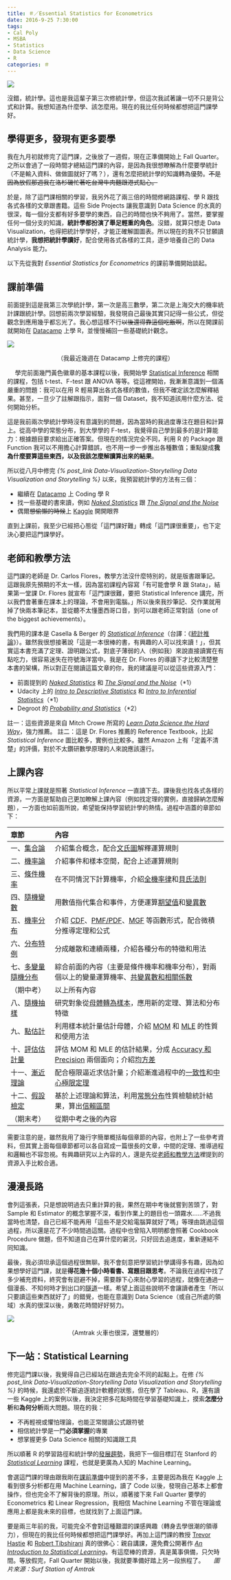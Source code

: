 ```yaml
---
title: ＃／Essential Statistics for Econometrics
date: 2016-9-25 7:30:00
tags:
- Cal Poly
- MSBA
- Statistics
- Data Science
- R
categories: ＃
---
```

![](cover.jpg)

沒錯，統計學。這也是我這輩子第三次修統計學，但這次我試著讓一切不只是背公式和計算。我想知道為什麼學、該怎麼用。現在的我比任何時候都想把這門課學好。
<!--more-->

## 學得更多，發現有更多要學

我在九月初就修完了這門課，之後放了一週假，現在正準備開始上 Fall Quarter。之所以會過了一段時間才總結這門課的內容，是因為我很想瞭解為什麼要學統計（不是輸入資料、做做圖就好了嗎？），還有怎麼把統計學的知識轉為優勢。~~不是因為放假那週我在洛杉磯忙著吃台灣牛肉麵跟港式點心。~~

於是，除了這門課相關的學習，我另外花了兩三倍的時間修網路課程、學 R 跟找各式各樣的文章跟書籍。這些 Side Projects 讓我意識到 Data Science 的水真的很深，每一個分支都有好多要學的東西，自己的時間也快不夠用了。當然，要掌握任何一個分支的知識，**統計學都扮演了舉足輕重的角色**。沒錯，就算只想走 Data Visualization，也得把統計學學好，才能正確解圖圖表。所以現在的我不只甘願讀統計學，**我想把統計學讀好**，配合使用各式各樣的工具，逐步培養自己的 Data Analysis 能力。

以下先從我對 *Essential Statistics for Econometrics* 的課前準備開始談起。

## 課前準備

前面提到這是我第三次學統計學，第一次是高三數學，第二次是上海交大的機率統計課跟統計學。回想前兩次學習經驗，我發現自己最後其實只記得一些公式，但從觀念到應用幾乎都忘光了。我心想這樣不行~~以後還得靠這個吃飯啊~~，所以在開課前就開始在 [Datacamp](https://www.datacamp.com/) 上學 R，並慢慢補回一些基礎統計觀念。

![](datacamp.jpg)
<center>（我最近幾週在 Datacamp 上修完的課程）</center>

　
學完前面幾門黃色徽章的基本課程以後，我開始學 [Statistical Inference](https://en.wikipedia.org/wiki/Statistical_inference) 相關的課程，包括 t-test、F-test 跟 ANOVA 等等。從這裡開始，我漸漸意識到一個滿嚴重的問題：我可以在用 R 輕易算出各式各樣的數值，但我不確定該怎麼解釋結果。甚至，一旦少了註解跟指示，面對一個 Dataset，我不知道該用什麼方法、從何開始分析。

這是我前兩次學統計學時沒有意識到的問題，因為當時的我過度專注在題目和計算上。從高中學的常態分布，到大學學的 F-test，我覺得自己學到最多的是計算能力：根據題目要求給出正確答案。但現在的情況完全不同，利用 R 的 Package 跟 Function 我可以不用擔心計算錯誤，也不用一步一步推出各種數值；重點變成**我為什麼要算這些東西，以及我該怎麼解讀算出來的結果**。

所以從八月中修完 *{% post_link Data-Visualization-Storytelling Data Visualization and Storytelling %}* 以來，我預習統計學的方法有三個：

* 繼續在 [Datacamp](https://www.datacamp.com/) 上 Coding 學 R
* 找一些基礎的書來讀，例如 [*Naked Statistics*](https://www.amazon.com/Naked-Statistics-Stripping-Dread-Data/dp/039334777X/) 跟 [*The Signal and the Noise*](https://www.amazon.com/Signal-Noise-Many-Predictions-Fail-but/dp/0143125087)
* 偶爾~~想偷懶的時候~~上 [Kaggle](https://www.kaggle.com/) 開開眼界

直到上課前，我至少已經把心態從「這門課好難」轉成「這門課很重要」，也下定決心要把這門課學好。

## 老師和教學方法

這門課的老師是 Dr. Carlos Flores，教學方法沒什麼特別的，就是版書跟筆記。這跟我原先預期的不太一樣，因為當初課程內容寫「有可能會學 R 跟 Stata」，結果第一堂課 Dr. Flores 就宣布「這門課很難，要把 Statistical Inference 講完，所以我們會著重在課本上的理論，不會用到電腦。」所以後來我抄筆記、交作業就用掉了快兩本筆記本，並從聽不太懂墨西哥口音，到可以跟老師正常對話（one of the biggest achievements）。

我們用的課本是 Casella & Berger 的 [*Statistical Inference*](https://www.amazon.com/Statistical-Inference-George-Casella/dp/8131503941/)（台譯：《[統計推論](http://www.tenlong.com.tw/items/9789572924601?item_id=55562)》）。雖然我很想接著說「這是一本很棒的書，有興趣的人可以找來讀！」，但其實這本書充滿了定理、證明跟公式，對底子薄弱的人（例如我）來說直接讀實在有點吃力，很容易迷失在符號海洋當中。我是在 Dr. Flores 的導讀下才比較清楚整本書的架構，所以對正在閱讀這篇文章的你，我的建議是可以從這些資源入門：

* 前面提到的 [*Naked Statistics*](https://www.amazon.com/Naked-Statistics-Stripping-Dread-Data/dp/039334777X/) 和 [*The Signal and the Noise*](https://www.amazon.com/Signal-Noise-Many-Predictions-Fail-but/dp/0143125087)（*1）
* Udacity 上的 [*Intro to Descriptive Statistics*](https://www.udacity.com/course/intro-to-descriptive-statistics--ud827) 和 [*Intro to Inferential Statistics*](https://www.udacity.com/course/intro-to-inferential-statistics--ud201)（*1）
* Degroot 的 [*Probability and Statistics*](https://www.amazon.com/Probability-Statistics-4th-Morris-DeGroot/dp/0321500466/)（*2）

註一：這些資源是來自 Mitch Crowe 所寫的 [*Learn Data Science the Hard Way*](http://www.mitchcrowe.com/learn-data-science-the-hard-way/)，強力推薦。
註二：這是 Dr. Flores 推薦的 Reference Textbook，比起 *Statistical Inference* 圖比較多，實例也比較多。雖然 Amazon 上有「定義不清楚」的評價，對於不太鑽研數學原理的人來說應該還行。

## 上課內容

所以平常上課就是照著 *Statistical Inference* 一直讀下去。課後我也找各式各樣的資源，一方面是幫助自己更加瞭解上課內容（例如找定理的實例，直接歸納怎麼解題），一方面也如前面所說，希望能保持學習統計學的熱情。過程中涵蓋的章節如下：

|章節|內容|
|:---|:---|
|一、[集合論](https://zh.wikipedia.org/zh-hant/%E9%9B%86%E5%90%88%E8%AE%BA)|介紹集合概念，配合[文氏圖](https://zh.wikipedia.org/wiki/%E6%96%87%E6%B0%8F%E5%9B%BE)解釋運算規則|
|二、[機率論](https://zh.wikipedia.org/zh-hant/%E6%A6%82%E7%8E%87%E8%AE%BA)|介紹事件和樣本空間，配合上述運算規則|
|三、[條件機率](https://zh.wikipedia.org/zh-hant/%E6%9D%A1%E4%BB%B6%E6%A6%82%E7%8E%87)|在不同情況下計算機率，介紹[全機率律](https://zh.wikipedia.org/zh-hant/全概率公式)和[貝氏法則](https://zh.wikipedia.org/zh-hant/贝叶斯定理)|
|四、[隨機變數](http://ccckmit.wikidot.com/st:randomvariable)|用數值指代集合和事件，方便運算[期望值](https://zh.wikipedia.org/wiki/%E6%9C%9F%E6%9C%9B%E5%80%BC)和[變異數](https://zh.wikipedia.org/wiki/%E6%96%B9%E5%B7%AE)|
|五、[機率分布](https://zh.wikipedia.org/zh-tw/%E6%A6%82%E7%8E%87%E5%88%86%E5%B8%83)|介紹 [CDF](https://zh.wikipedia.org/zh-hant/%E7%B4%AF%E7%A7%AF%E5%88%86%E5%B8%83%E5%87%BD%E6%95%B0)、[PMF/PDF](https://zh.wikipedia.org/wiki/%E6%A9%9F%E7%8E%87%E5%AF%86%E5%BA%A6%E5%87%BD%E6%95%B8)、[MGF](https://en.wikipedia.org/wiki/Moment-generating_function) 等函數形式，配合微積分推導定理和公式|
|六、[分布特例](https://zh.wikipedia.org/wiki/Template:%E5%B8%B8%E8%A7%81%E4%B8%80%E5%85%83%E6%A6%82%E7%8E%87%E5%88%86%E5%B8%83)|分成離散和連續兩種，介紹各種分布的特徵和用法|
|七、[多變量隨機分布](www.math.ncu.edu.tw/~yu/ps98/boards/lec34_ps_98.pdf)|綜合前面的內容（主要是條件機率和機率分布），對兩個以上的變量運算機率、[共變異數和相關係數](http://greenhornfinancefootnote.blogspot.com/2007/08/covariance-and-correlation-coefficient.html)|
|（期中考）|以上所有內容|
|八、[隨機抽樣](https://en.wikipedia.org/wiki/Simple_random_sample)|研究對象從[母體轉為樣本](http://www.stat.nuk.edu.tw/prost/content2/statics_1.htm)，應用新的定理、算法和分布特徵|
|九、[點估計](http://homepage.ntu.edu.tw/~huilin/2008-1/ch10.pdf)|利用樣本統計量估計母體，介紹 [MOM](http://w3.math.sinica.edu.tw/math_media/d312/31201.pdf) 和 [MLE](http://ccckmit.wikidot.com/st:maximumlikelihood) 的性質和使用方法|
|十、[評估估計量](https://www.probabilitycourse.com/chapter8/8_2_1_evaluating_estimators.php)|評估 MOM 和 MLE 的估計結果，分成 [Accuracy 和 Precision](https://zh.wikipedia.org/wiki/%E6%BA%96%E7%A2%BA%E8%88%87%E7%B2%BE%E5%AF%86) 兩個面向；介紹[均方差](https://zh.wikipedia.org/zh-tw/%E5%9D%87%E6%96%B9%E5%B7%AE)|
|十一、[漸近理論](http://www3.nccu.edu.tw/~hmlien/statistics/lecture/ch8a.ppt)|配合極限逼近求估計量；介紹漸進過程中的[一致性](http://murphymind.blogspot.com/2011/10/estimation.html)和[中心極限定理](https://zh.wikipedia.org/zh-tw/%E4%B8%AD%E5%BF%83%E6%9E%81%E9%99%90%E5%AE%9A%E7%90%86)|
|十二、[假設檢定](https://zh.wikipedia.org/zh-tw/%E5%81%87%E8%A8%AD%E6%AA%A2%E5%AE%9A)|基於上述理論和算法，利用[常態分布](https://zh.wikipedia.org/wiki/%E6%AD%A3%E6%80%81%E5%88%86%E5%B8%83)性質檢驗統計結果，算出[信賴區間](https://zh.wikipedia.org/wiki/%E7%BD%AE%E4%BF%A1%E5%8C%BA%E9%97%B4)|
|（期末考）|從期中考之後的內容|

需要注意的是，雖然我用了幾行字簡單概括每個章節的內容，也附上了一些參考資料，但其實上面每個章節都可以各自寫成一篇很長的文章，中間的定理、推導過程和邏輯也不容忽視。有興趣研究以上內容的人，還是先從[老師和教學方法](#老師和教學方法)裡提到的資源入手比較合適。

## 漫漫長路

會列這張表，只是想說明過去只重計算的我，果然在期中考後就嘗到苦頭了，對 Sample 和 Estimator 的概念掌握不深，看到作業上的題目也一頭霧水……不過我當時也清楚，自己已經不能再用「這些不是交給電腦算就好了嗎」等理由跳過這個過程，所以還是花了不少時間過這關。過程中也曾陷入明明都會照著 Cookbook Procedure 做題，但不知道自己在算什麼的窘況，只好回去追進度，重新連結不同知識。

最後，我必須坦承這個過程很無聊。我不會刻意把學習統計學講得多有趣，因為如果想學好這門課，就是**得花幾十個小時看書、寫題目跟思考**。不論我在過程中找了多少補充資料，終究會有迴避不掉，需要靜下心來耐心學習的過程，就像在通過一個漫長、不知何時才到出口的[隧道](https://www.youtube.com/watch?v=NR3iBaN-758)一樣。希望上面這些說明不會讓讀者產生「所以只要讀這些東西就好了」的錯覺，也能在意識到 Data Science（或自己所處的領域）水真的很深以後，勇敢花時間好好努力。

![](train.jpg)
<center>（Amtrak 火車也很深，還雙層的）</center>

## 下一站：Statistical Learning

修完這門課以後，我覺得自己已經站在跟過去完全不同的起點上。在修 *{% post_link Data-Visualization-Storytelling Data Visualization and Storytelling %}* 的時候，我還處於不斷追逐統計軟體的狀態，但在學了 Tableau、R，還有讀一些 Kaggle 上的案例以後，我決定把多花點時間在學習基礎知識上，摸索**怎麼分析**和**為何分析**兩大問題。現在的我：

* 不再輕視或懼怕理論，也能正常閱讀公式跟符號
* 相信統計學是一門**必須掌握**的專業
* 想掌握更多 Data Science 相關的知識跟工具

所以順著 R 的學習路徑和統計學的[發展趨勢](http://magazine.amstat.org/blog/2016/01/01/data-science-the-evolution-or-the-extinction-of-statistics/)，我把下一個目標訂在 Stanford 的 [*Statistical Learning*](https://lagunita.stanford.edu/courses/HumanitiesSciences/StatLearning/Winter2016/about) 課程，也就是更廣為人知的 Machine Learning。

會選這門課的理由跟我剛在[課前準備](#課前準備)中提到的差不多，主要是因為我在 Kaggle 上看到很多分析都在用 Machine Learning，讀了 Code 以後，發現自己基本上都會操作，但也完全不了解背後的原理。所以，順著接下來 Fall Quarter 要學的 Econometrics 和 Linear Regression，我相信 Machine Learning 不管在理論或應用上都是我未來的目標，也就找到了上面這門課。

要是兩三年前的我，可能完全不會對這種艱澀的課感興趣（轉身去學很潮的領導力），但現在的我比任何時候都想把這門課學好。再加上這門課的教授 [Trevor Hastie](http://web.stanford.edu/~hastie/) 和 [Robert Tibshirani](http://statweb.stanford.edu/~tibs/) 真的很佛心：親自講課，還免費公開著作 [*An Introduction to Statistical Learning*](https://www.amazon.com/Introduction-Statistical-Learning-Applications-Statistics/dp/1461471370)。有這麼棒的資源，真是萬事俱備，只欠時間。等放假完，Fall Quarter 開始以後，我就要準備好踏上另一段旅程了。
　
*圖片來源：Surf Station of Amtrak*
